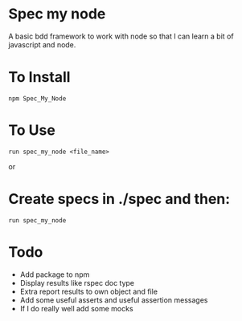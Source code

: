 Spec my node
============

A basic bdd framework to work with node so that I can learn a bit of javascript and node. 

To Install
==========
    npm Spec_My_Node

To Use
======
    run spec_my_node <file_name>
or
# Create specs in ./spec and then:
    run spec_my_node 

Todo
====

* Add package to npm
* Display results like rspec doc type
* Extra report results to own object and file
* Add some useful asserts and useful assertion messages
* If I do really well add some mocks

